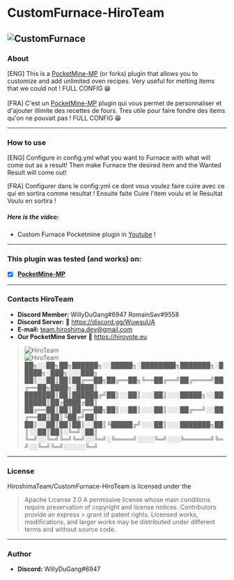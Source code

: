 # CustomFurnace-HiroTeam
![CustomFurnace](https://cdn.discordapp.com/attachments/701520774598492220/723269120992215080/PicsArt_06-18-10.13.13.png)
---
### About
[ENG] This is a [PocketMine-MP](https://github.com/pmmp/PocketMine-MP) (or forks) plugin that allows you to customize and add unlimited oven recipes. Very useful for melting items that we could not ! FULL CONFIG :grin:<br/><br/>
[FRA] C'est un [PocketMine-MP](https://github.com/pmmp/PocketMine-MP) plugin qui vous permet de personnaliser et d'ajouter illimite des recettes de fours. Tres utile pour faire fondre des items qu'on ne pouvait pas ! FULL CONFIG :grin:

---
### How to use
[ENG] Configure in config.yml what you want to Furnace with what will come out as a result! Then make Furnace the desired item and the Wanted Result will come out!</br>

[FRA] Configurer dans le config.yml ce dont vous voulez faire cuire avec ce qui en sortira comme resultat ! Ensuite faite Cuire l'item voulu et le Resultat Voulu en sortira !</br>

##### Here is the video:
- Custom Furnace Pocketmine plugin in [Youtube](https://www.youtube.com/watch?v=0a-AddTlKqQ) !
---
### **This plugin was tested (and works) on:**

- [x] **[PocketMine-MP](https://github.com/pmmp/PocketMine-MP)**
---
### Contacts HiroTeam

- **Discord Member:** WillyDuGang#6947 RomainSav#9558
- **Discord Server:** :link:  https://discord.gg/WuwsuUA<br/>
- **E-mail:** team.hiroshima.dev@gmail.com<br/>
- **Our PocketMine Server** :link:  https://hirovote.eu<br/>

> ![HiroTeam](https://www.zupimages.net/up/20/25/mb59.png) </br>
> ![HiroTeam](https://cdn.discordapp.com/attachments/701520774598492220/723269120992215080/PicsArt_06-18-10.13.13.png)
> ██╗░░██╗██╗██████╗░░█████╗░████████╗███████╗░█████╗░███╗░░░███╗</br>
> ██║░░██║██║██╔══██╗██╔══██╗╚══██╔══╝██╔════╝██╔══██╗████╗░████║</br>
> ███████║██║██████╔╝██║░░██║░░░██║░░░█████╗░░███████║██╔████╔██║</br>
> ██╔══██║██║██╔══██╗██║░░██║░░░██║░░░██╔══╝░░██╔══██║██║╚██╔╝██║</br>
> ██║░░██║██║██║░░██║╚█████╔╝░░░██║░░░███████╗██║░░██║██║░╚═╝░██║</br>
> ╚═╝░░╚═╝╚═╝╚═╝░░╚═╝░╚════╝░░░░╚═╝░░░╚══════╝╚═╝░░╚═╝╚═╝░░░░░╚═╝
---
### License
HiroshimaTeam/CustomFurnace-HiroTeam is licensed under the

> Apache License 2.0
>A permissive license whose main conditions require preservation of copyright and license notices. Contributors provide an express > grant of patent rights. Licensed works, modifications, and larger works may be distributed under different terms and without source code.
---
### Author
- **Discord:** WillyDuGang#6947
